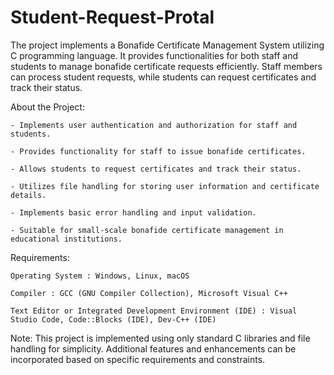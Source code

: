 # Student-Request-Protal

The project implements a Bonafide Certificate Management System utilizing C programming language. It provides functionalities for both staff and students to manage bonafide certificate requests efficiently. Staff members can process student requests, while students can request certificates and track their status.

About the Project:

    - Implements user authentication and authorization for staff and students.
    
    - Provides functionality for staff to issue bonafide certificates.
    
    - Allows students to request certificates and track their status.
    
    - Utilizes file handling for storing user information and certificate details.
    
    - Implements basic error handling and input validation.
    
    - Suitable for small-scale bonafide certificate management in educational institutions.

Requirements:

    Operating System : Windows, Linux, macOS

    Compiler : GCC (GNU Compiler Collection), Microsoft Visual C++

    Text Editor or Integrated Development Environment (IDE) : Visual Studio Code, Code::Blocks (IDE), Dev-C++ (IDE)

Note: This project is implemented using only standard C libraries and file handling for simplicity. Additional features and enhancements can be incorporated based on specific requirements and constraints.
